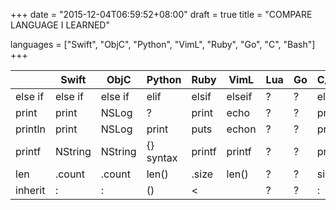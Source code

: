 +++
date      = "2015-12-04T06:59:52+08:00"
draft     = true
title     = "COMPARE LANGUAGE I LEARNED"

languages = ["Swift", "ObjC", "Python", "VimL", "Ruby", "Go", "C", "Bash"]
+++

|       |Swift  |ObjC   |Python   |Ruby  |VimL  |Lua  |Go  |C/C++  |
|-------|-------|-------|------   |----- |------|-----|----|-------|
|else if|else if|else if|elif     |elsif |elseif|?    |?   |else if|
|print  |print  |NSLog  |?        |print |echo  |?    |?   |printf |
|println|print  |NSLog  |print    |puts  |echon |?    |?   |printf |
|printf |NString|NString|{} syntax|printf|printf|?    |?   |printf |
|len    |.count |.count |len()    |.size |len() |?    |?   |sizeof |
|inherit|:      |:      |()       |<     |      |?    |?   |:      |
